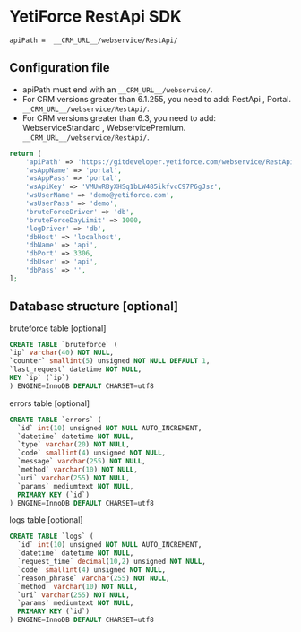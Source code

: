 # YetiForce RestApi SDK

```
apiPath =  __CRM_URL__/webservice/RestApi/   
```
## Configuration file

 * apiPath must end with an `__CRM_URL__/webservice/`.
 * For CRM versions greater than 6.1.255, you need to add: RestApi , Portal. `__CRM_URL__/webservice/RestApi/`.
 * For CRM versions greater than 6.3, you need to add: WebserviceStandard , WebservicePremium. `__CRM_URL__/webservice/RestApi/`.
 
```php
return [
	'apiPath' => 'https://gitdeveloper.yetiforce.com/webservice/RestApi/',
	'wsAppName' => 'portal',
	'wsAppPass' => 'portal',
	'wsApiKey' => 'VMUwRByXHSq1bLW485ikfvcC97P6gJsz',
	'wsUserName' => 'demo@yetiforce.com',
	'wsUserPass' => 'demo',
	'bruteForceDriver' => 'db',
	'bruteForceDayLimit' => 1000,
	'logDriver' => 'db',
	'dbHost' => 'localhost',
	'dbName' => 'api',
	'dbPort' => 3306,
	'dbUser' => 'api',
	'dbPass' => '',
];
```

## Database structure [optional]

bruteforce table [optional]

```sql
CREATE TABLE `bruteforce` (
`ip` varchar(40) NOT NULL,
`counter` smallint(5) unsigned NOT NULL DEFAULT 1,
`last_request` datetime NOT NULL,
KEY `ip` (`ip`)
) ENGINE=InnoDB DEFAULT CHARSET=utf8

```

errors table [optional]

```sql
CREATE TABLE `errors` (
  `id` int(10) unsigned NOT NULL AUTO_INCREMENT,
  `datetime` datetime NOT NULL,
  `type` varchar(20) NOT NULL,
  `code` smallint(4) unsigned NOT NULL,
  `message` varchar(255) NOT NULL,
  `method` varchar(10) NOT NULL,
  `uri` varchar(255) NOT NULL,
  `params` mediumtext NOT NULL,
  PRIMARY KEY (`id`)
) ENGINE=InnoDB DEFAULT CHARSET=utf8
```

logs table [optional]

```sql
CREATE TABLE `logs` (
  `id` int(10) unsigned NOT NULL AUTO_INCREMENT,
  `datetime` datetime NOT NULL,
  `request_time` decimal(10,2) unsigned NOT NULL,
  `code` smallint(4) unsigned NOT NULL,
  `reason_phrase` varchar(255) NOT NULL,
  `method` varchar(10) NOT NULL,
  `uri` varchar(255) NOT NULL,
  `params` mediumtext NOT NULL,
  PRIMARY KEY (`id`)
) ENGINE=InnoDB DEFAULT CHARSET=utf8
```

